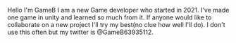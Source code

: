 Hello I'm GameB
I am a new Game developer who started in 2021.
I've made one game in unity and learned so much from it.
If anyone would like to collaborate on a new project I'll try my best(no clue how well I'll do).
I don't use this often but my twitter is @GameB63935112.
